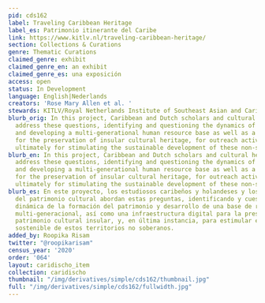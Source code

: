 ```yaml
---
pid: cds162
label: Traveling Caribbean Heritage
label_es: Patrimonio itinerante del Caribe
link: https://www.kitlv.nl/traveling-caribbean-heritage/
section: Collections & Curations
genre: Thematic Curations
claimed_genre: exhibit
claimed_genre_en: an exhibit
claimed_genre_es: una exposición
access: open
status: In Development
language: English|Nederlands
creators: 'Rose Mary Allen et al. '
stewards: KITLV/Royal Netherlands Institute of Southeast Asian and Caribbean Studies
blurb_orig: In this project, Caribbean and Dutch scholars and cultural heritage specialists
  address these questions, identifying and questioning the dynamics of heritage formation,
  and developing a multi-generational human resource base as well as a digital infrastructure
  for the preservation of insular cultural heritage, for outreach activities, and
  ultimately for stimulating the sustainable development of these non-sovereign SIDS.
blurb_en: In this project, Caribbean and Dutch scholars and cultural heritage specialists
  address these questions, identifying and questioning the dynamics of heritage formation,
  and developing a multi-generational human resource base as well as a digital infrastructure
  for the preservation of insular cultural heritage, for outreach activities, and
  ultimately for stimulating the sustainable development of these non-sovereign SIDS.
blurb_es: En este proyecto, los estudiosos caribeños y holandeses y los especialistas
  del patrimonio cultural abordan estas preguntas, identificando y cuestionando la
  dinámica de la formación del patrimonio y desarrollo de una base de recursos humanos
  multi-generacional, así como una infraestructura digital para la preservación del
  patrimonio cultural insular, y, en última instancia, para estimular el desarrollo
  sostenible de estos territorios no soberanos.
added_by: Roopika Risam
twitter: "@roopikarisam"
census_year: '2020'
order: '064'
layout: caridischo_item
collection: caridischo
thumbnail: "/img/derivatives/simple/cds162/thumbnail.jpg"
full: "/img/derivatives/simple/cds162/fullwidth.jpg"
---
```

